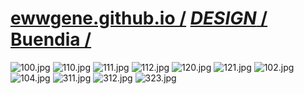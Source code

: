 
# [ewwgene.github.io /](https://ewwgene.github.io/) [_DESIGN_ /](https://ewwgene.github.io/DESIGN) [Buendia /](https://ewwgene.github.io/Buendia)

<a id="100"></a> ![100.jpg](https://ewwgene.github.io/Buendia/100.jpg)
<a id="110"></a> ![110.jpg](https://ewwgene.github.io/Buendia/110.jpg)
<a id="111"></a> ![111.jpg](https://ewwgene.github.io/Buendia/111.jpg)
<a id="112"></a> ![112.jpg](https://ewwgene.github.io/Buendia/112.jpg)
<a id="120"></a> ![120.jpg](https://ewwgene.github.io/Buendia/120.jpg)
<a id="121"></a> ![121.jpg](https://ewwgene.github.io/Buendia/121.jpg)
<a id="102m"></a> ![102.jpg](https://ewwgene.github.io/Buendia/Making/102.jpg)
<a id="104m"></a> ![104.jpg](https://ewwgene.github.io/Buendia/Making/104.jpg)
<a id="311"></a> ![311.jpg](https://ewwgene.github.io/Buendia/311.jpg)
<a id="312"></a> ![312.jpg](https://ewwgene.github.io/Buendia/312.jpg)
<a id="323"></a> ![323.jpg](https://ewwgene.github.io/Buendia/323.jpg)

